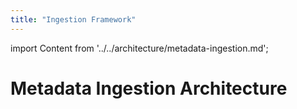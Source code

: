 ```yaml
---
title: "Ingestion Framework"
---
```


import Content from '../../architecture/metadata-ingestion.md';

# Metadata Ingestion Architecture

<Content />
